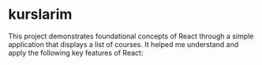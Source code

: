 # kurslarim
This project demonstrates foundational concepts of React through a simple application that displays a list of courses. It helped me understand and apply the following key features of React:
